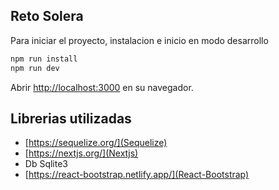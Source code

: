 ## Reto Solera

Para iniciar el proyecto, instalacion e inicio en modo desarrollo

```bash
npm run install
npm run dev
```

Abrir [http://localhost:3000](http://localhost:3000) en su navegador.

## Librerias utilizadas
- [https://sequelize.org/](Sequelize)
- [https://nextjs.org/](Nextjs)
- Db Sqlite3
- [https://react-bootstrap.netlify.app/](React-Bootstrap)
